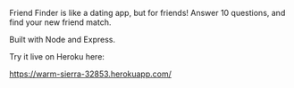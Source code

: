 Friend Finder is like a dating app, but for friends!
Answer 10 questions, and find your new friend match.

Built with Node and Express.

Try it live on Heroku here:

https://warm-sierra-32853.herokuapp.com/
